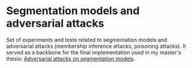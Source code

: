 # Segmentation models and adversarial attacks

Set of experiments and tests related to segmentation models and adversarial attacks (membership inference attacks, poisoning attacks). It served as a backbone for the final implementation used in my master's thesis: [Adversarial attacks on segmentation models](https://github.com/ctom2/seg-mia).
